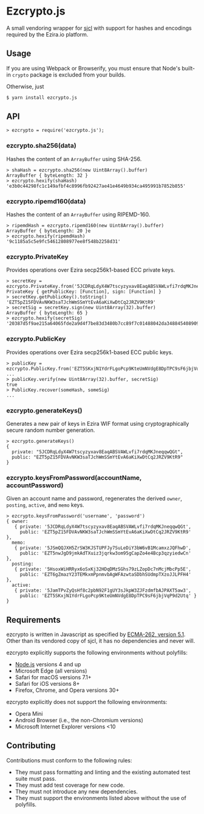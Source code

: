 
Ezcrypto.js
=========

A small vendoring wrapper for [sjcl](http://bitwiseshiftleft.github.io/sjcl/) with support for
hashes and encodings required by the Ezira.io platform.

## Usage

If you are using Webpack or Browserify, you must ensure that Node's built-in `crypto` package
is excluded from your builds. 

Otherwise, just
```sh
$ yarn install ezcrypto.js
```

## API

```
> ezcrypto = require('ezcrypto.js');
```

### ezcrypto.sha256(data)

Hashes the content of an `ArrayBuffer` using SHA-256.

```
> shaHash = ezcrypto.sha256(new Uint8Array().buffer)
ArrayBuffer { byteLength: 32 }
> ezcrypto.hexify(shaHash)
'e3b0c44298fc1c149afbf4c8996fb92427ae41e4649b934ca495991b7852b855'
```

### ezcrypto.ripemd160(data) 

Hashes the content of an `ArrayBuffer` using RIPEMD-160.

```
> ripemdHash = ezcrypto.ripemd160(new Uint8Array().buffer)
ArrayBuffer { byteLength: 20 }e
> ezcrypto.hexify(ripemdHash)
'9c1185a5c5e9fc54612808977ee8f548b2258d31'
```

### ezcrypto.PrivateKey

Provides operations over Ezira secp256k1-based ECC private keys.
```
> secretKey = ezcrypto.PrivateKey.from('5JCDRqLdyX4W7tscyzyxav8EaqABSVAWLvfi7rdqMKJneqqwQGt')
PrivateKey { getPublicKey: [Function], sign: [Function] }
> secretKey.getPublicKey().toString()
'EZT5pZ15FDVAvNKW3saTJchWmSSmYtEvA6aKiXwDtCq2JRZV9KtR9'
> secretSig = secretKey.sign(new Uint8Array(32).buffer)
ArrayBuffer { byteLength: 65 }
> ezcrypto.hexify(secretSig)
'20387d5f9ae215a64065fde2a9d4f7be83d3480b7cc89f7c01488042da348845408909e9d4f1d66466c53f0007c771a73bf2883d8d5ab4735b5b4316091361442c'
```

### ezcrypto.PublicKey

Provides operations over Ezira secp256k1-based ECC public keys.
```
> publicKey = ezcrypto.PublicKey.from('EZT5SKxjN1YdrFLgoPcp9KteUmNVdgE8DpTPC9sF6jbjVqP9d2Utq')
... 
> publicKey.verify(new Uint8Array(32).buffer, secretSig)
true
> PublicKey.recover(someHash, someSig)
...
```

### ezcrypto.generateKeys()

Generates a new pair of keys in Ezira WIF format using cryptographically secure
random number generation.
```
> ezcrypto.generateKeys()
{
  private: "5JCDRqLdyX4W7tscyzyxav8EaqABSVAWLvfi7rdqMKJneqqwQGt",
  public: "EZT5pZ15FDVAvNKW3saTJchWmSSmYtEvA6aKiXwDtCq2JRZV9KtR9"
}
```

### ezcrypto.keysFromPassword(accountName, accountPassword)

Given an account name and password, regenerates the derived `owner`, `posting`,
`active`, and `memo` keys.
```
> ezcrypto.keysFromPassword('username', 'password')
{ owner:
   { private: '5JCDRqLdyX4W7tscyzyxav8EaqABSVAWLvfi7rdqMKJneqqwQGt',
     public: 'EZT5pZ15FDVAvNKW3saTJchWmSSmYtEvA6aKiXwDtCq2JRZV9KtR9' },
  memo:
   { private: '5JSmQQJXH5ZrSW3KJSTUPFJy7SuLeDiY3bW6vB1McamxzJQFhwD',
     public: 'EZT5nwJgD9jmkAdTXuiz3jqrkw3om95gCapZo4e4Bcp3qzyiedwCn' },
  posting:
   { private: '5HsoxWiHRRyx6oSxKj32HDqDMzSGhs79zLZopDc7nMcjMbcPp5E',
     public: 'EZT6gZmazY23TEMkxmPpnmvbAgWFAzwtaSDbhSUdmpTXzoJJLPFH4' },
  active:
   { private: '5JamTPvZyQsHf8c2pbN92F1gUY3sJkpW3ZJFzdmfbAJPAXT5aw3',
     public: 'EZT5SKxjN1YdrFLgoPcp9KteUmNVdgE8DpTPC9sF6jbjVqP9d2Utq' } }
```

## Requirements

ezcrypto is written in Javascript as specified by 
[ECMA-262, version 5.1](https://www.ecma-international.org/ecma-262/5.1/).
Other than its vendored copy of sjcl, it has no dependencies and never will.

ezcrypto explicitly supports the following environments without polyfills:
- [Node.js](https://nodejs.com) versions 4 and up
- Microsoft Edge (all versions)
- Safari for macOS versions 7.1+
- Safari for iOS versions 8+
- Firefox, Chrome, and Opera versions 30+

ezcrypto explicitly does not support the following environments:
- Opera Mini
- Android Browser (i.e., the non-Chromium versions)
- Microsoft Internet Explorer versions <10

## Contributing

Contributions must conform to the following rules:
- They must pass formatting and linting and the existing automated test suite must pass.
- They must add test coverage for new code.
- They must not introduce any new dependencies.
- They must support the environments listed above without the use of polyfills.
